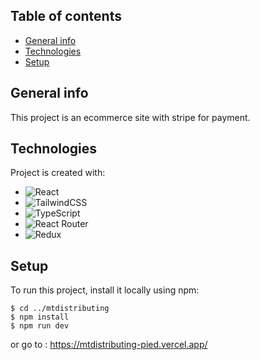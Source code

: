 ## Table of contents
* [General info](#general-info)
* [Technologies](#technologies)
* [Setup](#setup)

## General info
This project is an ecommerce site with stripe for payment.
	
## Technologies
Project is created with:
* ![React](https://img.shields.io/badge/react-%2320232a.svg?style=for-the-badge&logo=react&logoColor=%2361DAFB)
* ![TailwindCSS](https://img.shields.io/badge/tailwindcss-%2338B2AC.svg?style=for-the-badge&logo=tailwind-css&logoColor=white)
* ![TypeScript](https://img.shields.io/badge/typescript-%23007ACC.svg?style=for-the-badge&logo=typescript&logoColor=white)
* ![React Router](https://img.shields.io/badge/React_Router-CA4245?style=for-the-badge&logo=react-router&logoColor=white)
* ![Redux](https://img.shields.io/badge/redux-%23593d88.svg?style=for-the-badge&logo=redux&logoColor=white) 
	
## Setup
To run this project, install it locally using npm:

```
$ cd ../mtdistributing
$ npm install
$ npm run dev
```
or go to :
https://mtdistributing-pied.vercel.app/

